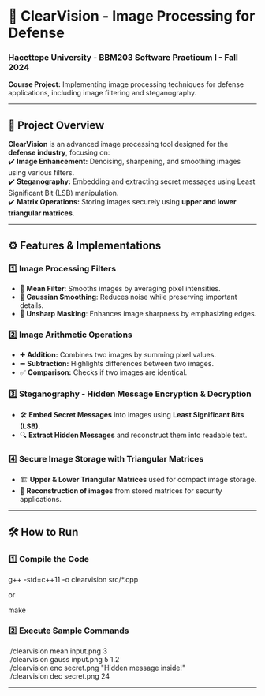 # 🚀 ClearVision - Image Processing for Defense  

### **Hacettepe University - BBM203 Software Practicum I - Fall 2024**  
**Course Project:** Implementing image processing techniques for defense applications, including image filtering and steganography.  

---

## 📌 Project Overview  
**ClearVision** is an advanced image processing tool designed for the **defense industry**, focusing on:  
✔️ **Image Enhancement:** Denoising, sharpening, and smoothing images using various filters.  
✔️ **Steganography:** Embedding and extracting secret messages using Least Significant Bit (LSB) manipulation.  
✔️ **Matrix Operations:** Storing images securely using **upper and lower triangular matrices**.  

---

## ⚙️ Features & Implementations  

### **1️⃣ Image Processing Filters**  
- 📌 **Mean Filter**: Smooths images by averaging pixel intensities.  
- 📌 **Gaussian Smoothing**: Reduces noise while preserving important details.  
- 📌 **Unsharp Masking**: Enhances image sharpness by emphasizing edges.  

### **2️⃣ Image Arithmetic Operations**  
- ➕ **Addition:** Combines two images by summing pixel values.  
- ➖ **Subtraction:** Highlights differences between two images.  
- ✅ **Comparison:** Checks if two images are identical.  

### **3️⃣ Steganography - Hidden Message Encryption & Decryption**  
- 🛠️ **Embed Secret Messages** into images using **Least Significant Bits (LSB)**.  
- 🔍 **Extract Hidden Messages** and reconstruct them into readable text.  

### **4️⃣ Secure Image Storage with Triangular Matrices**  
- 🏗️ **Upper & Lower Triangular Matrices** used for compact image storage.  
- 🔐 **Reconstruction of images** from stored matrices for security applications.  

---

## 🛠️ How to Run  

### **1️⃣ Compile the Code**  

g++ -std=c++11 -o clearvision src/*.cpp

or

make

### **2️⃣ Execute Sample Commands**

./clearvision mean input.png 3  
./clearvision gauss input.png 5 1.2  
./clearvision enc secret.png "Hidden message inside!"  
./clearvision dec secret.png 24  

---
